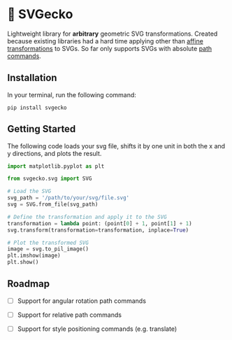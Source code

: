 # 🦎 SVGecko

Lightweight library for **arbitrary** geometric SVG transformations. Created because existing libraries had a hard time
applying other than [affine transformations](https://en.wikipedia.org/wiki/Affine_transformation) to SVGs.
So far only supports SVGs with absolute [path commands](https://css-tricks.com/svg-path-syntax-illustrated-guide/).

## Installation

In your terminal, run the following command:

```
pip install svgecko
```

## Getting Started

The following code loads your svg file, shifts it by one unit in both the x and y directions, and plots the result.

```python
import matplotlib.pyplot as plt

from svgecko.svg import SVG

# Load the SVG
svg_path = '/path/to/your/svg/file.svg'
svg = SVG.from_file(svg_path)

# Define the transformation and apply it to the SVG
transformation = lambda point: (point[0] + 1, point[1] + 1)
svg.transform(transformation=transformation, inplace=True)

# Plot the transformed SVG
image = svg.to_pil_image()
plt.imshow(image)
plt.show()
```

## Roadmap

- [ ] Support for angular rotation path commands
- [ ] Support for relative path commands
- [ ] Support for style positioning commands (e.g. translate)

